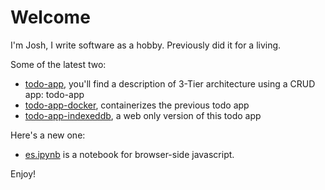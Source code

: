 # Welcome

I'm Josh, I write software as a hobby. Previously did it for a living. 

Some of the latest two: 
 * [todo-app](https://github.com/mooreolith/todo-app), you'll find a description of 3-Tier architecture using a CRUD app: todo-app
 * [todo-app-docker](https://github.com/mooreolith/todo-app-docker), containerizes the previous todo app
 * [todo-app-indexeddb](https://github.com/mooreolith/todo-app-indexeddb), a web only version of this todo app

Here's a new one: 
 * [es.ipynb](https://mooreolith.github.io/es.ipynb) is a notebook for browser-side javascript.

Enjoy!
